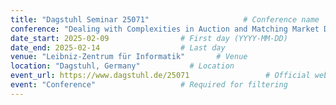 ```yaml
---
title: "Dagstuhl Seminar 25071"                     # Conference name
conference: "Dealing with Complexities in Auction and Matching Market Design"
date_start: 2025-02-09                # First day (YYYY-MM-DD)
date_end: 2025-02-14                  # Last day
venue: "Leibniz-Zentrum für Informatik"       # Venue 
location: "Dagstuhl, Germany"           # Location
event_url: https://www.dagstuhl.de/25071                 # Official website
event: "Conference"                   # Required for filtering
---
```

